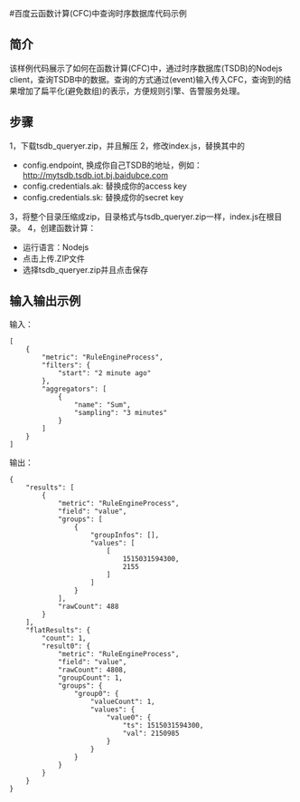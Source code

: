 #百度云函数计算(CFC)中查询时序数据库代码示例

简介
----

该样例代码展示了如何在函数计算(CFC)中，通过时序数据库(TSDB)的Nodejs client，查询TSDB中的数据。查询的方式通过(event)输入传入CFC，查询到的结果增加了扁平化(避免数组)的表示，方便规则引擎、告警服务处理。

步骤
----
1，下载tsdb_queryer.zip，并且解压
2，修改index.js，替换其中的
* config.endpoint, 换成你自己TSDB的地址，例如： http://mytsdb.tsdb.iot.bj.baidubce.com
* config.credentials.ak: 替换成你的access key
* config.credentials.sk: 替换成你的secret key

3，将整个目录压缩成zip，目录格式与tsdb_queryer.zip一样，index.js在根目录。
4，创建函数计算：
* 运行语言：Nodejs
* 点击上传.ZIP文件
* 选择tsdb_queryer.zip并且点击保存

输入输出示例
------------
输入：
~~~~~
[
    {
        "metric": "RuleEngineProcess",
        "filters": {
            "start": "2 minute ago"
        },
        "aggregators": [
            {
                "name": "Sum",
                "sampling": "3 minutes"
            }
        ]
    }
]
~~~~~

输出：
~~~~~
{
    "results": [
        {
            "metric": "RuleEngineProcess",
            "field": "value",
            "groups": [
                {
                    "groupInfos": [],
                    "values": [
                        [
                            1515031594300,
                            2155
                        ]
                    ]
                }
            ],
            "rawCount": 488
        }
    ],
    "flatResults": {
        "count": 1,
        "result0": {
            "metric": "RuleEngineProcess",
            "field": "value",
            "rawCount": 4808,
            "groupCount": 1,
            "groups": {
                "group0": {
                    "valueCount": 1,
                    "values": {
                        "value0": {
                            "ts": 1515031594300,
                            "val": 2150985
                        }
                    }
                }
            }
        }
    }
}
~~~~~